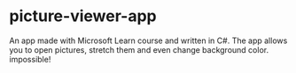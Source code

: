# picture-viewer-app
An app made with Microsoft Learn course and written in C#. The app allows you to open pictures, stretch them and even change background color. impossible!
